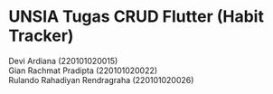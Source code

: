# UNSIA Tugas CRUD Flutter (Habit Tracker)

Devi Ardiana (220101020015) <br>
Gian Rachmat Pradipta (220101020022) <br>
Rulando Rahadiyan Rendragraha (220101020026) 
